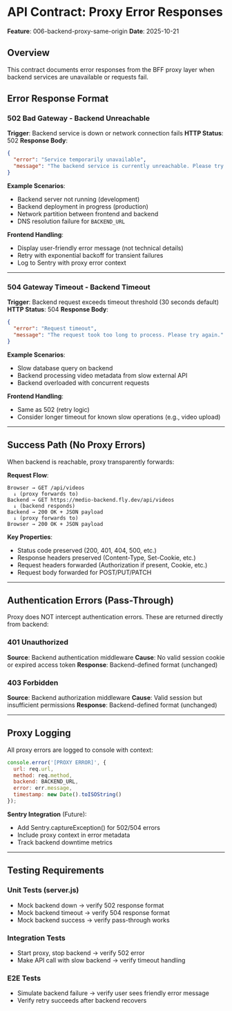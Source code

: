 # API Contract: Proxy Error Responses

**Feature**: 006-backend-proxy-same-origin
**Date**: 2025-10-21

## Overview

This contract documents error responses from the BFF proxy layer when backend services are unavailable or requests fail.

## Error Response Format

### 502 Bad Gateway - Backend Unreachable

**Trigger**: Backend service is down or network connection fails
**HTTP Status**: 502
**Response Body**:
```json
{
  "error": "Service temporarily unavailable",
  "message": "The backend service is currently unreachable. Please try again later."
}
```

**Example Scenarios**:
- Backend server not running (development)
- Backend deployment in progress (production)
- Network partition between frontend and backend
- DNS resolution failure for `BACKEND_URL`

**Frontend Handling**:
- Display user-friendly error message (not technical details)
- Retry with exponential backoff for transient failures
- Log to Sentry with proxy error context

---

### 504 Gateway Timeout - Backend Timeout

**Trigger**: Backend request exceeds timeout threshold (30 seconds default)
**HTTP Status**: 504
**Response Body**:
```json
{
  "error": "Request timeout",
  "message": "The request took too long to process. Please try again."
}
```

**Example Scenarios**:
- Slow database query on backend
- Backend processing video metadata from slow external API
- Backend overloaded with concurrent requests

**Frontend Handling**:
- Same as 502 (retry logic)
- Consider longer timeout for known slow operations (e.g., video upload)

---

## Success Path (No Proxy Errors)

When backend is reachable, proxy transparently forwards:

**Request Flow**:
```
Browser → GET /api/videos
  ↓ (proxy forwards to)
Backend → GET https://medio-backend.fly.dev/api/videos
  ↓ (backend responds)
Backend → 200 OK + JSON payload
  ↓ (proxy forwards to)
Browser → 200 OK + JSON payload
```

**Key Properties**:
- Status code preserved (200, 401, 404, 500, etc.)
- Response headers preserved (Content-Type, Set-Cookie, etc.)
- Request headers forwarded (Authorization if present, Cookie, etc.)
- Request body forwarded for POST/PUT/PATCH

---

## Authentication Errors (Pass-Through)

Proxy does NOT intercept authentication errors. These are returned directly from backend:

### 401 Unauthorized
**Source**: Backend authentication middleware
**Cause**: No valid session cookie or expired access token
**Response**: Backend-defined format (unchanged)

### 403 Forbidden
**Source**: Backend authorization middleware
**Cause**: Valid session but insufficient permissions
**Response**: Backend-defined format (unchanged)

---

## Proxy Logging

All proxy errors are logged to console with context:

```javascript
console.error('[PROXY ERROR]', {
  url: req.url,
  method: req.method,
  backend: BACKEND_URL,
  error: err.message,
  timestamp: new Date().toISOString()
});
```

**Sentry Integration** (Future):
- Add Sentry.captureException() for 502/504 errors
- Include proxy context in error metadata
- Track backend downtime metrics

---

## Testing Requirements

### Unit Tests (server.js)
- Mock backend down → verify 502 response format
- Mock backend timeout → verify 504 response format
- Mock backend success → verify pass-through works

### Integration Tests
- Start proxy, stop backend → verify 502 error
- Make API call with slow backend → verify timeout handling

### E2E Tests
- Simulate backend failure → verify user sees friendly error message
- Verify retry succeeds after backend recovers
